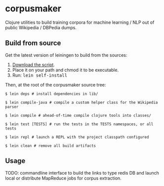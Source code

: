 # corpusmaker

Clojure utilities to build training corpora for machine learning / NLP out of
public Wikipedia / DBPedia dumps.

## Build from source

Get the latest version of leiningen to build from the sources:

1. [Download the script](http://github.com/technomancy/leiningen/raw/stable/bin/lein).
2. Place it on your path and chmod it to be executable.
3. Run: <tt>lein self-install</tt>

Then, at the root of the corpusmaker source tree:

    $ lein deps # install dependencies in lib/

    $ lein compile-java # compile a custom helper class for the Wikipedia parser

    $ lein compile # ahead-of-time compile clojure tools into classes/

    $ lein test [TESTS] # run the tests in the TESTS namespaces, or all tests

    $ lein repl # launch a REPL with the project classpath configured

    $ lein clean # remove all build artifacts

## Usage

TODO: commandline interface to build the links to type redis DB and launch
local or distribute MapReduce jobs for corpus extraction.

